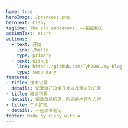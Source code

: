 ```yaml
---
home: true
heroImage: /princess.png
heroText: Cishy
tagline: The six endeavors. ——稻盛和夫
actionText: start
actions:
  - text: 开始
    link: /hello
    type: primary
  - text: Github
    link: https://github.com/Tyh2001/my-blog
    type: secondary
features:
- title: 技术记录
  details: 记录自己日常开发以及精进的记录
- title: 阅读积累
  details: 记录自己所见，所阅的内容与心得
- title: 个人扩充
  details: 一些读书笔记
footer: Made by cishy with ❤️
---
```

